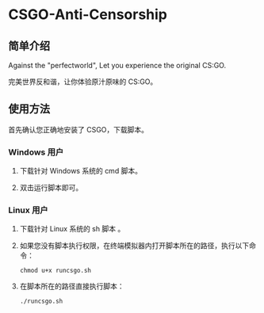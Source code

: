 # CSGO-Anti-Censorship
## 简单介绍

Against the "perfectworld", Let you experience the original CS:GO. 

完美世界反和谐，让你体验原汁原味的 CS:GO。

## 使用方法

首先确认您正确地安装了 CSGO，下载脚本。

### Windows 用户

1. 下载针对 Windows 系统的 cmd 脚本。

2. 双击运行脚本即可。

### Linux 用户

1. 下载针对 Linux 系统的 sh 脚本 。

2. 如果您没有脚本执行权限，在终端模拟器内打开脚本所在的路径，执行以下命令：

   `chmod u+x runcsgo.sh`

3. 在脚本所在的路径直接执行脚本：

   `./runcsgo.sh`